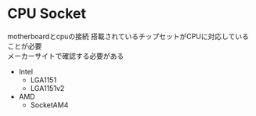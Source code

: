 # CPU Socket

motherboardとcpuの接続
搭載されているチップセットがCPUに対応していることが必要  
メーカーサイトで確認する必要がある

* Intel
  * LGA1151
  * LGA1151v2
* AMD
  * SocketAM4
